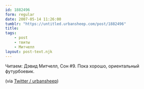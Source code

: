 ```yaml
---
id: 1882496
form: regular
date: 2007-05-14 11:26:00
tumblr: "https://untitled.urbansheep.com/post/1882496"
title:
tags:
    - post
    - твиты
    - Митчелл
layout: post-text.njk
---
```


<p>Читаем: Дэвид Митчелл, Сон #9. Пока хорошо, ориентальный футурбоевик.</p>

<p>(via <a href="http://twitter.com/urbansheep/statuses/63431332">Twitter / urbansheep</a>)</p>

